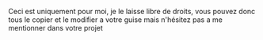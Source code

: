 Ceci est uniquement pour moi, je le laisse libre de droits, vous pouvez donc tous le copier et le modifier a votre guise mais n'hésitez pas a me mentionner dans votre projet
